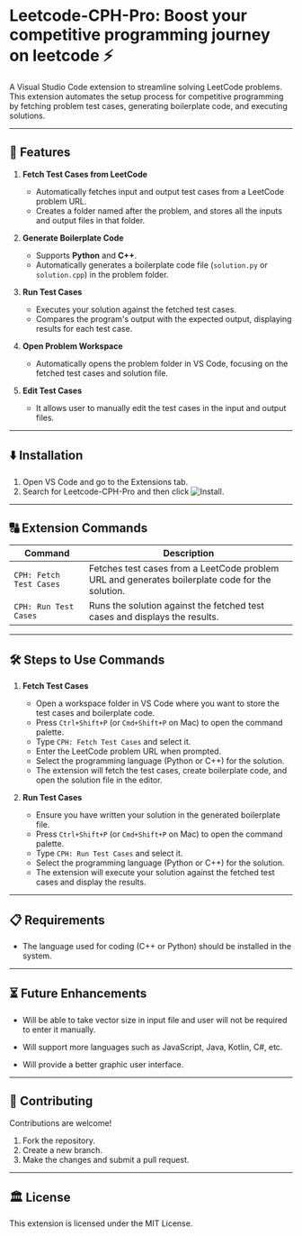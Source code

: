 # **Leetcode-CPH-Pro: Boost your competitive programming journey on leetcode ⚡️**

A Visual Studio Code extension to streamline solving LeetCode problems. This extension automates the setup process for competitive programming by fetching problem test cases, generating boilerplate code, and executing solutions.

---

## **🎯 Features**

1. **Fetch Test Cases from LeetCode** 
   - Automatically fetches input and output test cases from a LeetCode problem URL.  
   - Creates a folder named after the problem, and stores all the inputs and output files in that folder.

2. **Generate Boilerplate Code**  
   - Supports **Python** and **C++**.  
   - Automatically generates a boilerplate code file (`solution.py` or `solution.cpp`) in the problem folder.

3. **Run Test Cases**  
   - Executes your solution against the fetched test cases.  
   - Compares the program's output with the expected output, displaying results for each test case.

4. **Open Problem Workspace**  
   - Automatically opens the problem folder in VS Code, focusing on the fetched test cases and solution file.

5. **Edit Test Cases**
   - It allows user to manually edit the test cases in the input and output files.

---

## **⬇️ Installation**

1. Open VS Code and go to the Extensions tab.
2. Search for Leetcode-CPH-Pro and then click ![Install](https://img.shields.io/badge/Install-brightgreen?style=bold-flat-square).

---

## **🔠 Extension Commands**

| Command                | Description                                                                                       |
|------------------------|---------------------------------------------------------------------------------------------------|
| `CPH: Fetch Test Cases`| Fetches test cases from a LeetCode problem URL and generates boilerplate code for the solution.   |
| `CPH: Run Test Cases`  | Runs the solution against the fetched test cases and displays the results.                        |

---

## **🛠️ Steps to Use Commands**

1. **Fetch Test Cases**
   - Open a workspace folder in VS Code where you want to store the test cases and boilerplate code.
   - Press `Ctrl+Shift+P` (or `Cmd+Shift+P` on Mac) to open the command palette.
   - Type `CPH: Fetch Test Cases` and select it.
   - Enter the LeetCode problem URL when prompted.
   - Select the programming language (Python or C++) for the solution.
   - The extension will fetch the test cases, create boilerplate code, and open the solution file in the editor.

2. **Run Test Cases**
   - Ensure you have written your solution in the generated boilerplate file.
   - Press `Ctrl+Shift+P` (or `Cmd+Shift+P` on Mac) to open the command palette.
   - Type `CPH: Run Test Cases` and select it.
   - Select the programming language (Python or C++) for the solution.
   - The extension will execute your solution against the fetched test cases and display the results.

---

## **📋 Requirements**

- The language used for coding (C++ or Python) should be installed in the system.

---

## **⏳ Future Enhancements**

- Will be able to take vector size in input file and user will not be required to enter it manually.

- Will support more languages such as JavaScript, Java, Kotlin, C#, etc.

- Will provide a better graphic user interface.

---

## **🤝 Contributing**

Contributions are welcome!

1. Fork the repository.
2. Create a new branch.
3. Make the changes and submit a pull request.

---

## **🏛️ License**

This extension is licensed under the MIT License.
